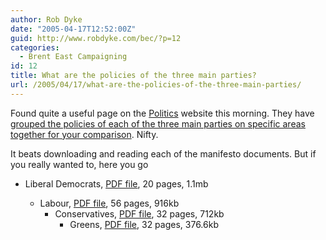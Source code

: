 ```yaml
---
author: Rob Dyke
date: "2005-04-17T12:52:00Z"
guid: http://www.robdyke.com/bec/?p=12
categories:
  - Brent East Campaigning
id: 12
title: What are the policies of the three main parties?
url: /2005/04/17/what-are-the-policies-of-the-three-main-parties/
---
```

Found quite a useful page on the [Politics](http://www.politics.co.uk/) website this morning. They have [grouped the policies of each of the three main parties on specific areas together for your comparison](http://www.politics.co.uk/codestructurepage.aspx?code=430014488&menuindex=430014385). Nifty.

It beats downloading and reading each of the manifesto documents. But if you really wanted to, here you go

  * Liberal Democrats, [PDF file](http://www.libdems.org.uk/media/documents/policies/manifesto2005.pdf), 20 pages, 1.1mb</p> 
      * Labour, [PDF file](http://a4.g.akamai.net/7/4/15010/1/labourparty1.download.akamai.com/15010/manifesto_13042005_a3/pdf/manifesto.pdf), 56 pages, 916kb 
          * Conservatives, [PDF file](http://www.conservatives.com/pdf/manifesto-uk-2005.pdf), 32 pages, 712kb 
              * Greens, [PDF file](http://manifesto.greenparty.org.uk/site/downloads/file1290GreenPartyManifesto2005.pdf), 32 pages, 376.6kb </ul>